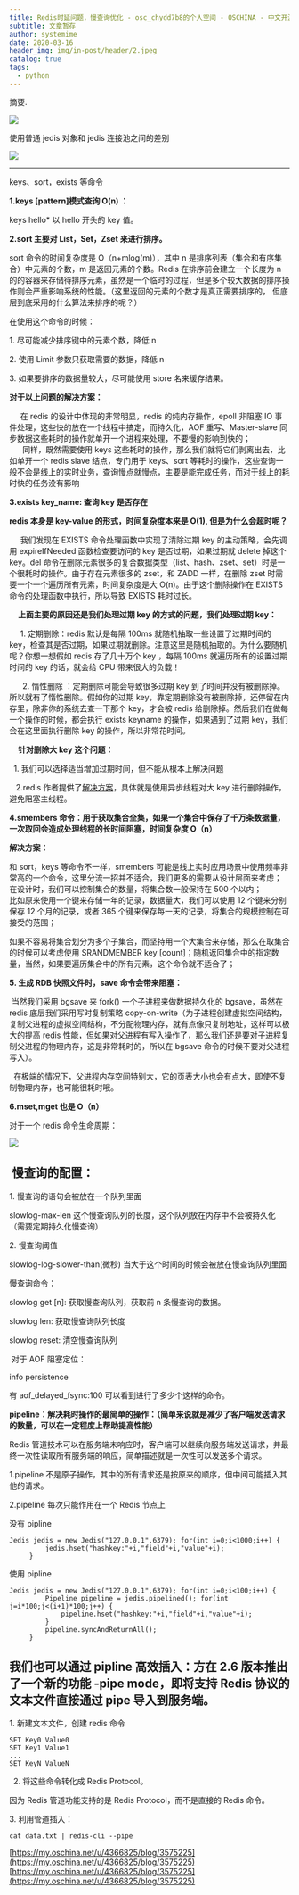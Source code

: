 ```yaml
---
title: Redis时延问题，慢查询优化 - osc_chydd7b8的个人空间 - OSCHINA - 中文开源技术交流社区
subtitle: 文章暂存
author: systemime
date: 2020-03-16
header_img: img/in-post/header/2.jpeg
catalog: true
tags:
  - python
---
```

摘要.

<!-- more -->
![](https://oscimg.oschina.net/oscnet/ed2bf7b389349d87fe39cc2399f0ba2acd5.png)

使用普通 jedis 对象和 jedis 连接池之间的差别

![](https://img2018.cnblogs.com/blog/1442469/201904/1442469-20190421215650665-1122323409.png)

* * *

keys、sort，exists 等命令

**1.keys \[pattern]模式查询 O(n) ：** 

keys hello\* 以 hello 开头的 key 值。

**2.sort 主要对 List，Set，Zset 来进行排序。** 

sort 命令的时间复杂度是 O（n+mlog(m)），其中 n 是排序列表（集合和有序集合）中元素的个数，m 是返回元素的个数。Redis 在排序前会建立一个长度为 n 的的容器来存储待排序元素，虽然是一个临时的过程，但是多个较大数据的排序操作则会严重影响系统的性能。（这里返回的元素的个数才是真正需要排序的， 但底层到底采用的什么算法来排序的呢？）

在使用这个命令的时候：

1\. 尽可能减少排序键中的元素个数，降低 n

2\. 使用 Limit 参数只获取需要的数据，降低 n

3\. 如果要排序的数据量较大，尽可能使用 store 名来缓存结果。

**对于以上问题的解决方案：** 

     在 redis 的设计中体现的非常明显，redis 的纯内存操作，epoll 非阻塞 IO 事件处理，这些快的放在一个线程中搞定，而持久化，AOF 重写、Master-slave 同步数据这些耗时的操作就单开一个进程来处理，不要慢的影响到快的；  
      同样，既然需要使用 keys 这些耗时的操作，那么我们就将它们剥离出去，比如单开一个 redis slave 结点，专门用于 keys、sort 等耗时的操作，这些查询一般不会是线上的实时业务，查询慢点就慢点，主要是能完成任务，而对于线上的耗时快的任务没有影响

**3.exists key_name: 查询 key 是否存在**

**redis 本身是 key-value 的形式，时间复杂度本来是 O(1), 但是为什么会超时呢？**

     我们发现在 EXISTS 命令处理函数中实现了清除过期 key 的主动策略，会先调用 expireIfNeeded 函数检查要访问的 key 是否过期，如果过期就 delete 掉这个 key。del 命令在删除元素很多的复合数据类型（list、hash、zset、set）时是一个很耗时的操作。由于存在元素很多的 zset，和 ZADD 一样，在删除 zset 时需要一个一个遍历所有元素，时间复杂度是大 O(n)。由于这个删除操作在 EXISTS 命令的处理函数中执行，所以导致 EXISTS 耗时过长。

    **上面主要的原因还是我们处理过期 key 的方式的问题，我们处理过期 key：** 

     1\. 定期删除：redis 默认是每隔 100ms 就随机抽取一些设置了过期时间的 key，检查其是否过期，如果过期就删除。注意这里是随机抽取的。为什么要随机呢？你想一想假如 redis 存了几十万个 key ，每隔 100ms 就遍历所有的设置过期时间的 key 的话，就会给 CPU 带来很大的负载！

      2\. 惰性删除 ：定期删除可能会导致很多过期 key 到了时间并没有被删除掉。所以就有了惰性删除。假如你的过期 key，靠定期删除没有被删除掉，还停留在内存里，除非你的系统去查一下那个 key，才会被 redis 给删除掉。然后我们在做每一个操作的时候，都会执行 exists keyname 的操作，如果遇到了过期 key，我们会在这里面执行删除 key 的操作，所以非常花时间。

    **针对删除大 key 这个问题：** 

  1\. 我们可以选择适当增加过期时间，但不能从根本上解决问题

   2.redis 作者提供了[解决方案](https://www.oschina.net/action/GoToLink?url=http%3A%2F%2Fantirez.com%2Fnews%2F93)，具体就是使用异步线程对大 key 进行删除操作，避免阻塞主线程。

**4.smembers 命令：用于获取集合全集，如果一个集合中保存了千万条数据量，一次取回会造成处理线程的长时间阻塞，时间复杂度 O（n）**

**解决方案：** 

和 sort，keys 等命令不一样，smembers 可能是线上实时应用场景中使用频率非常高的一个命令，这里分流一招并不适合，我们更多的需要从设计层面来考虑；  
在设计时，我们可以控制集合的数量，将集合数一般保持在 500 个以内；  
比如原来使用一个键来存储一年的记录，数据量大，我们可以使用 12 个键来分别保存 12 个月的记录，或者 365 个键来保存每一天的记录，将集合的规模控制在可接受的范围；

如果不容易将集合划分为多个子集合，而坚持用一个大集合来存储，那么在取集合的时候可以考虑使用 SRANDMEMBER key \[count]；随机返回集合中的指定数量，当然，如果要遍历集合中的所有元素，这个命令就不适合了；

**5. 生成 RDB 快照文件时，save 命令会带来阻塞：** 

 当然我们采用 bgsave 来 fork() 一个子进程来做数据持久化的 bgsave，虽然在 redis 底层我们采用写时复制策略 copy-on-write（为子进程创建虚拟空间结构，复制父进程的虚拟空间结构，不分配物理内存，就有点像只复制地址，这样可以极大的提高 redis 性能，但如果对父进程有写入操作了，那么我们还是要对子进程复制父进程的物理内存，这是非常耗时的，所以在 bgsave 命令的时候不要对父进程写入）。

  在极端的情况下，父进程内存空间特别大，它的页表大小也会有点大，即使不复制物理内存，也可能很耗时哦。

**6.mset,mget 也是 O（n）**

对于一个 redis 命令生命周期：

![](https://oscimg.oschina.net/oscnet/132bdb610e73bb8ccd44d661f2671710663.png)

##  慢查询的配置：

1\. 慢查询的语句会被放在一个队列里面

slowlog-max-len 这个慢查询队列的长度，这个队列放在内存中不会被持久化（需要定期持久化慢查询）

2\. 慢查询阈值

slowlog-log-slower-than(微秒) 当大于这个时间的时候会被放在慢查询队列里面

慢查询命令：

slowlog get \[n]: 获取慢查询队列，获取前 n 条慢查询的数据。

slowlog len: 获取慢查询队列长度

slowlog reset: 清空慢查询队列

 对于 AOF 阻塞定位：

info persistence

有 aof_delayed_fsync:100 可以看到进行了多少个这样的命令。

**pipeline：解决耗时操作的最简单的操作：（简单来说就是减少了客户端发送请求的数量，可以在一定程度上帮助提高性能）**

Redis 管道技术可以在服务端未响应时，客户端可以继续向服务端发送请求，并最终一次性读取所有服务端的响应，简单描述就是一次性可以发送多个请求。

1.pipeline 不是原子操作，其中的所有请求还是按原来的顺序，但中间可能插入其他的请求。

2.pipeline 每次只能作用在一个 Redis 节点上

没有 pipline

    Jedis jedis = new Jedis("127.0.0.1",6379); for(int i=0;i<1000;i++) {
             jedis.hset("hashkey:"+i,"field"+i,"value"+i);
         }

使用 pipline

    Jedis jedis = new Jedis("127.0.0.1",6379); for(int i=0;i<100;i++) {
             Pipeline pipeline = jedis.pipelined(); for(int j=i*100;j<(i+1)*100;j++) {
                 pipeline.hset("hashkey:"+i,"field"+i,"value"+i);
             }
             pipeline.syncAndReturnAll();
         }

## 我们也可以通过 pipline 高效插入：方在 2.6 版本推出了一个新的功能 -**pipe mode**，即将支持 Redis 协议的文本文件直接通过 pipe 导入到服务端。

1\. 新建文本文件，创建 redis 命令

    SET Key0 Value0
    SET Key1 Value1
    ...
    SET KeyN ValueN

2. 将这些命令转化成 Redis Protocol。

因为 Redis 管道功能支持的是 Redis Protocol，而不是直接的 Redis 命令。

3\. 利用管道插入：

    cat data.txt | redis-cli --pipe

 [https://my.oschina.net/u/4366825/blog/3575225](https://my.oschina.net/u/4366825/blog/3575225) 
 [https://my.oschina.net/u/4366825/blog/3575225](https://my.oschina.net/u/4366825/blog/3575225)
